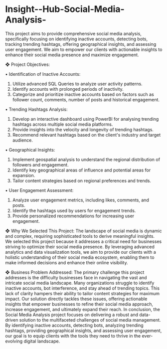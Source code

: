 # Insight--Hub-Social-Media-Analysis-
This project aims to provide comprehensive social media analysis, specifically focusing on identifying inactive accounts, detecting bots, tracking trending hashtags, offering geographical insights, and assessing user engagement. We aim to empower our clients with actionable insights to enhance their social media presence and maximize engagement.

❖ Project Objectives:

• Identification of Inactive Accounts:
1. Utilize advanced SQL Queries to analyze user activity patterns.
2. Identify accounts with prolonged periods of inactivity.
3. Categorize and prioritize inactive accounts based on factors such as
follower count, comments, number of posts and historical engagement.

• Trending Hashtags Analysis:
1. Develop an interactive dashboard using PowerBI for analysing trending
hashtags across multiple social media platforms.
2. Provide insights into the velocity and longevity of trending hashtags.
3. Recommend relevant hashtags based on the client's industry and target
audience.

• Geographical Insights:
1. Implement geospatial analysis to understand the regional distribution of
followers and engagement.
2. Identify key geographical areas of influence and potential areas for
expansion.
3. Tailor content strategies based on regional preferences and trends.

• User Engagement Assessment:
1. Analyze user engagement metrics, including likes, comments, and posts.
2. Identify the hashtags used by users for engagement trends.
3. Provide personalized recommendations for increasing user engagement.


❖ Why We Selected This Project:
The landscape of social media is dynamic and complex, requiring sophisticated
tools to derive meaningful insights. We selected this project because it addresses
a critical need for businesses striving to optimize their social media presence. By
leveraging advanced analytics and data visualization tools, we aim to provide our
clients with a holistic understanding of their social media ecosystem, enabling
them to make informed decisions and enhance their online visibility.


❖ Business Problem Addressed:
The primary challenge this project addresses is the difficulty businesses face in
navigating the vast and intricate social media landscape. Many organizations
struggle to identify inactive accounts, bot interference, and stay ahead of trending
topics. This lack of clarity hampers their ability to tailor content strategies for
maximum impact. Our solution directly tackles these issues, offering actionable
insights that empower businesses to refine their social media approach, increase
engagement, and ultimately expand their reach.
In conclusion, the Social Media Analysis project focuses on delivering a robust
and data-driven solution to the multifaceted challenges of social media
management. By identifying inactive accounts, detecting bots, analyzing trending
hashtags, providing geographical insights, and assessing user engagement, our
goal is to equip clients with the tools they need to thrive in the ever-evolving
digital landscape.
